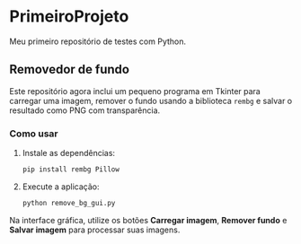 # PrimeiroProjeto
Meu primeiro repositório de testes com Python.

## Removedor de fundo

Este repositório agora inclui um pequeno programa em Tkinter para
carregar uma imagem, remover o fundo usando a biblioteca `rembg` e
salvar o resultado como PNG com transparência.

### Como usar

1. Instale as dependências:
   ```bash
   pip install rembg Pillow
   ```
2. Execute a aplicação:
   ```bash
   python remove_bg_gui.py
   ```

Na interface gráfica, utilize os botões **Carregar imagem**, **Remover
fundo** e **Salvar imagem** para processar suas imagens.
